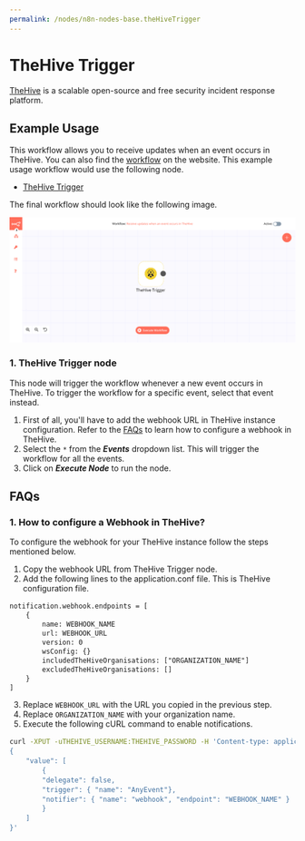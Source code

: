 ```yaml
---
permalink: /nodes/n8n-nodes-base.theHiveTrigger
---
```


# TheHive Trigger

[TheHive](https://thehive-project.org/) is a scalable open-source and free security incident response platform.

## Example Usage

This workflow allows you to receive updates when an event occurs in TheHive. You can also find the [workflow](https://n8n.io/workflows/810) on the website. This example usage workflow would use the following node.
- [TheHive Trigger]()

The final workflow should look like the following image.

![A workflow with the TheHive Trigger node](./workflow.png)

### 1. TheHive Trigger node

This node will trigger the workflow whenever a new event occurs in TheHive. To trigger the workflow for a specific event, select that event instead.

1. First of all, you'll have to add the webhook URL in TheHive instance configuration. Refer to the [FAQs](#_1-how-to-configure-a-webhook-in-thehive) to learn how to configure a webhook in TheHive.
2. Select the `*` from the ***Events*** dropdown list. This will trigger the workflow for all the events.
3. Click on ***Execute Node*** to run the node.

## FAQs

### 1. How to configure a Webhook in TheHive?

To configure the webhook for your TheHive instance follow the steps mentioned below.
1. Copy the webhook URL from TheHive Trigger node.
2. Add the following lines to the application.conf file. This is TheHive configuration file.
```
notification.webhook.endpoints = [
    {
        name: WEBHOOK_NAME
        url: WEBHOOK_URL
        version: 0
        wsConfig: {}
        includedTheHiveOrganisations: ["ORGANIZATION_NAME"]
        excludedTheHiveOrganisations: []
    }
]
```
3. Replace `WEBHOOK_URL` with the URL you copied in the previous step.
4. Replace `ORGANIZATION_NAME` with your organization name.
5. Execute the following cURL command to enable notifications.
```sh
curl -XPUT -uTHEHIVE_USERNAME:THEHIVE_PASSWORD -H 'Content-type: application/json' THEHIVE_URL/api/config/organisation/notification -d '
{
    "value": [
        {
        "delegate": false,
        "trigger": { "name": "AnyEvent"},
        "notifier": { "name": "webhook", "endpoint": "WEBHOOK_NAME" }
        }
    ]
}'
```
